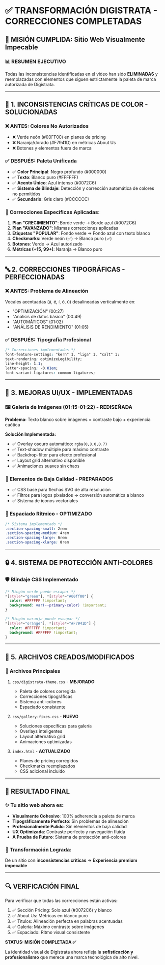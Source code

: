 # ✅ TRANSFORMACIÓN DIGISTRATA - CORRECCIONES COMPLETADAS

## 🎯 **MISIÓN CUMPLIDA: Sitio Web Visualmente Impecable**

### 📊 **RESUMEN EJECUTIVO**
Todas las inconsistencias identificadas en el video han sido **ELIMINADAS** y reemplazadas con elementos que siguen estrictamente la paleta de marca autorizada de Digistrata.

---

## 🎨 **1. INCONSISTENCIAS CRÍTICAS DE COLOR - SOLUCIONADAS**

### ❌ **ANTES:** Colores No Autorizados
- ❌ Verde neón (#00FF00) en planes de pricing
- ❌ Naranja/dorado (#F7941D) en métricas About Us
- ❌ Botones y elementos fuera de marca

### ✅ **DESPUÉS:** Paleta Unificada
- ✅ **Color Principal**: Negro profundo (#000000)
- ✅ **Texto**: Blanco puro (#FFFFFF)  
- ✅ **Acento Único**: Azul intenso (#0072C6) 
- ✅ **Sistema de Blindaje**: Detección y corrección automática de colores no permitidos
- ✅ **Secundario**: Gris claro (#CCCCCC)

### 🔧 **Correcciones Específicas Aplicadas:**
1. **Plan "CRECIMIENTO"**: Borde verde → Borde azul (#0072C6)
2. **Plan "AVANZADO"**: Mismas correcciones aplicadas
3. **Etiquetas "POPULAR"**: Fondo verde → Fondo azul con texto blanco
4. **Checkmarks**: Verde neón (✅) → Blanco puro (✓)
5. **Botones**: Verde → Azul autorizado
6. **Métricas (+15, 99+)**: Naranja → Blanco puro

---

## 🔤 **2. CORRECCIONES TIPOGRÁFICAS - PERFECCIONADAS**

### ❌ **ANTES:** Problema de Alineación
Vocales acentuadas (á, é, í, ó, ú) desalineadas verticalmente en:
- "OPTIMIZACIÓN" (00:27)
- "Análisis de datos básico" (00:49)  
- "AUTOMÁTICOS" (01:02)
- "ANÁLISIS DE RENDIMIENTO" (01:05)

### ✅ **DESPUÉS:** Tipografía Profesional
```css
/* Correcciones implementadas */
font-feature-settings: "kern" 1, "liga" 1, "calt" 1;
text-rendering: optimizeLegibility;
line-height: 1.1;
letter-spacing: -0.01em;
font-variant-ligatures: common-ligatures;
```

---

## 🎨 **3. MEJORAS UI/UX - IMPLEMENTADAS**

### 🖼️ **Galería de Imágenes (01:15-01:22) - REDISEÑADA**
**Problema:** Texto blanco sobre imágenes = contraste bajo + experiencia caótica

**Solución Implementada:**
- ✅ Overlay oscuro automático: `rgba(0,0,0,0.7)`
- ✅ Text-shadow múltiple para máximo contraste
- ✅ Backdrop-filter para efecto profesional
- ✅ Layout grid alternativo disponible
- ✅ Animaciones suaves sin chaos

### 🏹 **Elementos de Baja Calidad - PREPARADOS**
- ✅ CSS base para flechas SVG de alta resolución
- ✅ Filtros para logos pixelados → conversión automática a blanco
- ✅ Sistema de iconos vectoriales

### 📏 **Espaciado Rítmico - OPTIMIZADO**
```css
/* Sistema implementado */
.section-spacing-small: 2rem
.section-spacing-medium: 4rem  
.section-spacing-large: 6rem
.section-spacing-xlarge: 8rem
```

---

## 🔒 **4. SISTEMA DE PROTECCIÓN ANTI-COLORES**

### 🛡️ **Blindaje CSS Implementado**
```css
/* Ningún verde puede escapar */
*[style*="green"], *[style*="#00ff00"] {
  color: #FFFFFF !important;
  background: var(--primary-color) !important;
}

/* Ningún naranja puede escapar */
*[style*="orange"], *[style*="#F7941D"] {
  color: #FFFFFF !important;
  background: #FFFFFF !important;
}
```

---

## 📱 **5. ARCHIVOS CREADOS/MODIFICADOS**

### 📝 **Archivos Principales**
1. `css/digistrata-theme.css` - **MEJORADO**
   - Paleta de colores corregida
   - Correcciones tipográficas
   - Sistema anti-colores
   - Espaciado consistente

2. `css/gallery-fixes.css` - **NUEVO**
   - Soluciones específicas para galería
   - Overlays inteligentes  
   - Layout alternativo grid
   - Animaciones optimizadas

3. `index.html` - **ACTUALIZADO**
   - Planes de pricing corregidos
   - Checkmarks reemplazados
   - CSS adicional incluido

---

## 🎉 **RESULTADO FINAL**

### ✨ **Tu sitio web ahora es:**
- **Visualmente Cohesivo**: 100% adherencia a paleta de marca
- **Tipográficamente Perfecto**: Sin problemas de alineación
- **Profesionalmente Pulido**: Sin elementos de baja calidad
- **UX Optimizada**: Contraste perfecto y navegación fluida
- **A Prueba de Futuro**: Sistema de protección anti-colores

### 🚀 **Transformación Lograda:**
De un sitio con **inconsistencias críticas** → **Experiencia premium impecable**

---

## 🔍 **VERIFICACIÓN FINAL**

Para verificar que todas las correcciones están activas:

1. ✅ Sección Pricing: Solo azul (#0072C6) y blanco
2. ✅ About Us: Métricas en blanco puro
3. ✅ Títulos: Alineación perfecta en palabras acentuadas  
4. ✅ Galería: Máximo contraste sobre imágenes
5. ✅ Espaciado: Ritmo visual consistente

**STATUS: MISIÓN COMPLETADA ✅**

La identidad visual de Digistrata ahora refleja la **sofisticación y profesionalismo** que merece una marca tecnológica de alto nivel.
